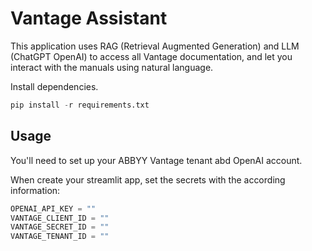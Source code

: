 # Vantage Assistant

This application uses RAG (Retrieval Augmented Generation) and LLM (ChatGPT OpenAI) to access all Vantage documentation, and let you interact with the manuals using natural language. 


Install dependencies.

```python
pip install -r requirements.txt
```

## Usage

You'll need to set up your ABBYY Vantage tenant abd OpenAI account. 

When create your streamlit app, set the secrets with the according information: 

```python
OPENAI_API_KEY = ""
VANTAGE_CLIENT_ID = "" 
VANTAGE_SECRET_ID = ""
VANTAGE_TENANT_ID = "" 

